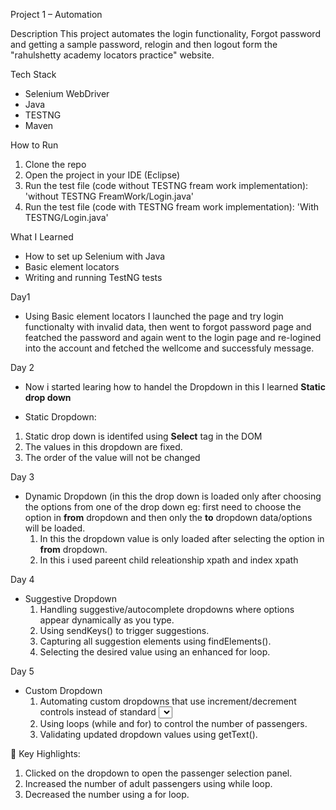 Project 1 – Automation

Description
This project automates the login functionality, Forgot password and getting a sample password, relogin and then logout form the "rahulshetty academy locators practice" website.

Tech Stack
- Selenium WebDriver
- Java
- TESTNG 
- Maven

How to Run
1. Clone the repo
2. Open the project in your IDE (Eclipse)
3. Run the test file (code without TESTNG fream work implementation): 'without TESTNG FreamWork/Login.java'
4. Run the test file (code with TESTNG fream work implementation): 'With TESTNG/Login.java'

What I Learned
- How to set up Selenium with Java
- Basic element locators
- Writing and running TestNG tests

Day1 
- Using Basic element locators I launched the page and try login functionalty with invalid data, then went to forgot password page and featched the password and again went to the login page and re-logined into the  account and fetched the wellcome and successfuly message.

Day 2 
- Now i started learing how to handel the Dropdown in this I learned **Static drop down**

- Static Dropdown:

1. Static drop down is identifed using **Select** tag in the DOM
2. The values in this dropdown are fixed.
3. The order of the value will not be changed 

Day 3 
- Dynamic Dropdown (in this the drop down is loaded only after choosing the options from one of the drop down eg: first need to choose the option in **from** dropdown and then only the **to** dropdown data/options will be loaded.
  1. In this the dropdown value is only loaded after selecting the option in **from** dropdown.
  2. In this i used pareent child releationship xpath and index xpath

Day 4
- Suggestive Dropdown
  1. Handling suggestive/autocomplete dropdowns where options appear dynamically as you type.
  2. Using sendKeys() to trigger suggestions.
  3. Capturing all suggestion elements using findElements().
  4. Selecting the desired value using an enhanced for loop.

Day 5
- Custom Dropdown
  1. Automating custom dropdowns that use increment/decrement controls instead of standard <select> tags.
  2. Using loops (while and for) to control the number of passengers.
  3. Validating updated dropdown values using getText().

🧪 Key Highlights:
1. Clicked on the dropdown to open the passenger selection panel.
2. Increased the number of adult passengers using while loop.
3. Decreased the number using a for loop.

